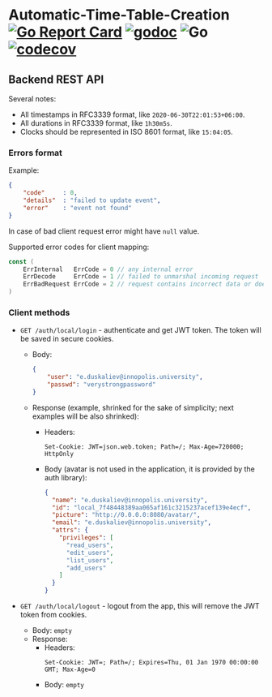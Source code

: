 # Automatic-Time-Table-Creation [![Go Report Card](https://goreportcard.com/badge/github.com/yaattc/automatic-time-table-creation)](https://goreportcard.com/report/github.com/yaattc/automatic-time-table-creation) [![godoc](https://godoc.org/github.com/yaattc/automatic-time-table-creation?status.svg)](https://godoc.org/github.com/yaattc/automatic-time-table-creation) ![Go](https://github.com/yaattc/automatic-time-table-creation/workflows/Go/badge.svg) [![codecov](https://codecov.io/gh/yaattc/automatic-time-table-creation/branch/master/graph/badge.svg)](https://codecov.io/gh/yaattc/automatic-time-table-creation)

## Backend REST API

Several notes:
- All timestamps in RFC3339 format, like `2020-06-30T22:01:53+06:00`.
- All durations in RFC3339 format, like `1h30m5s`.
- Clocks should be represented in ISO 8601 format, like `15:04:05`.

### Errors format
Example:
```json
{
	"code"     : 0,
	"details"  : "failed to update event",
	"error"    : "event not found"
}
```

In case of bad client request error might have `null` value.

Supported error codes for client mapping:
```go
const (
	ErrInternal   ErrCode = 0 // any internal error
	ErrDecode     ErrCode = 1 // failed to unmarshal incoming request
	ErrBadRequest ErrCode = 2 // request contains incorrect data or doesn't contain data
)
```

### Client methods

- `GET /auth/local/login` - authenticate and get JWT token. The token will be saved in secure cookies. 
  - Body:
    ```json
    {
        "user": "e.duskaliev@innopolis.university",
        "passwd": "verystrongpassword"
    }
    ```
  
  - Response (example, shrinked for the sake of simplicity; next examples will be also shrinked): 
    - Headers:
        ```text
        Set-Cookie: JWT=json.web.token; Path=/; Max-Age=720000; HttpOnly
        ```
    - Body (avatar is not used in the application, it is provided by the auth library):
        ```json
        {
          "name": "e.duskaliev@innopolis.university",
          "id": "local_7f48448389aa065af161c3215237acef139e4ecf",
          "picture": "http://0.0.0.0:8080/avatar/", 
          "email": "e.duskaliev@innopolis.university",
          "attrs": {
            "privileges": [
              "read_users",
              "edit_users",
              "list_users",
              "add_users"
            ]
          }
        }
        ```

- `GET /auth/local/logout` - logout from the app, this will remove the JWT token from cookies.
  - Body: `empty`
  - Response:
    - Headers:
      ```text
      Set-Cookie: JWT=; Path=/; Expires=Thu, 01 Jan 1970 00:00:00 GMT; Max-Age=0
      ```
    - Body: `empty`

